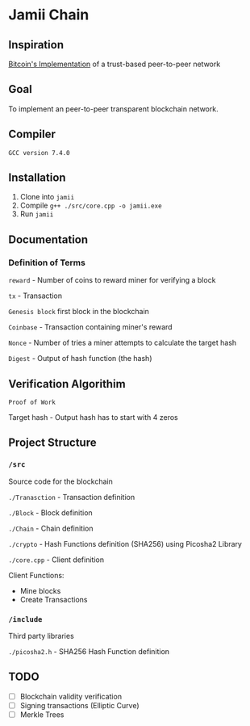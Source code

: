 # Jamii Chain

## Inspiration
[Bitcoin's Implementation](https://bitcoin.org/bitcoin.pdf) of a trust-based peer-to-peer network  
## Goal
To implement an peer-to-peer transparent blockchain network. 

## Compiler
```GCC version 7.4.0```

## Installation
1. Clone into ```jamii```
2. Compile ```g++ ./src/core.cpp -o jamii.exe```
3. Run ```jamii``` 


## Documentation 

### Definition of Terms
```reward``` - Number of coins to reward miner for verifying a block

```tx``` - Transaction

```Genesis block``` first block in the blockchain

```Coinbase``` - Transaction containing miner's reward

```Nonce``` - Number of tries a miner attempts to calculate the target hash

```Digest``` - Output of hash function (the hash)

## Verification Algorithim
```Proof of Work```

Target hash - Output hash has to start with 4 zeros

## Project Structure

### ```/src``` 
Source code for the blockchain

```./Tranasction``` - Transaction definition

```./Block``` - Block definition

```./Chain``` - Chain definition

```./crypto``` - Hash Functions definition (SHA256) using Picosha2 Library

```./core.cpp``` - Client definition

Client Functions:
 - Mine blocks
 - Create Transactions

### ```/include```

Third party libraries

```./picosha2.h``` - SHA256 Hash Function definition

## TODO
- [ ] Blockchain validity verification
- [ ] Signing transactions (Elliptic Curve)
- [ ] Merkle Trees 
